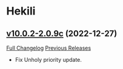 # Hekili

## [v10.0.2-2.0.9c](https://github.com/Hekili/hekili/tree/v10.0.2-2.0.9c) (2022-12-27)
[Full Changelog](https://github.com/Hekili/hekili/compare/v10.0.2-2.0.9b...v10.0.2-2.0.9c) [Previous Releases](https://github.com/Hekili/hekili/releases)

- Fix Unholy priority update.  
